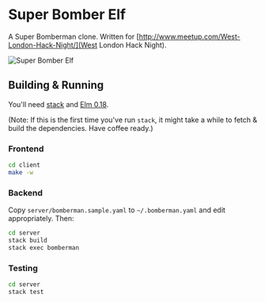 # Super Bomber Elf

A Super Bomberman clone. Written for [http://www.meetup.com/West-London-Hack-Night/](West London Hack Night).

![Super Bomber Elf](screenshot.png)

## Building & Running

You'll need [stack](https://github.com/commercialhaskell/stack) and [Elm 0.18](http://elm-lang.org/).

(Note: If this is the first time you've run `stack`, it might take a
while to fetch & build the dependencies. Have coffee ready.)

### Frontend

``` sh
cd client
make -w
```

### Backend

Copy `server/bomberman.sample.yaml` to `~/.bomberman.yaml` and edit appropriately. Then:

``` sh
cd server
stack build
stack exec bomberman
```

### Testing

``` sh
cd server
stack test
```
